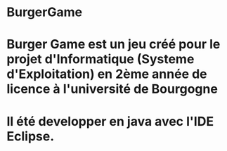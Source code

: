 # BurgerGame
# Burger Game est un jeu créé pour le projet d'Informatique (Systeme d'Exploitation) en 2ème année de licence à l'université de Bourgogne
# Il été developper en java avec l'IDE Eclipse.
